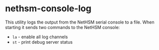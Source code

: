 # nethsm-console-log

This utility logs the output from the NetHSM serial console to a file. When starting it sends two commands to the NetHSM console:

- `la` - enable all log channels
- `st` - print debug server status
